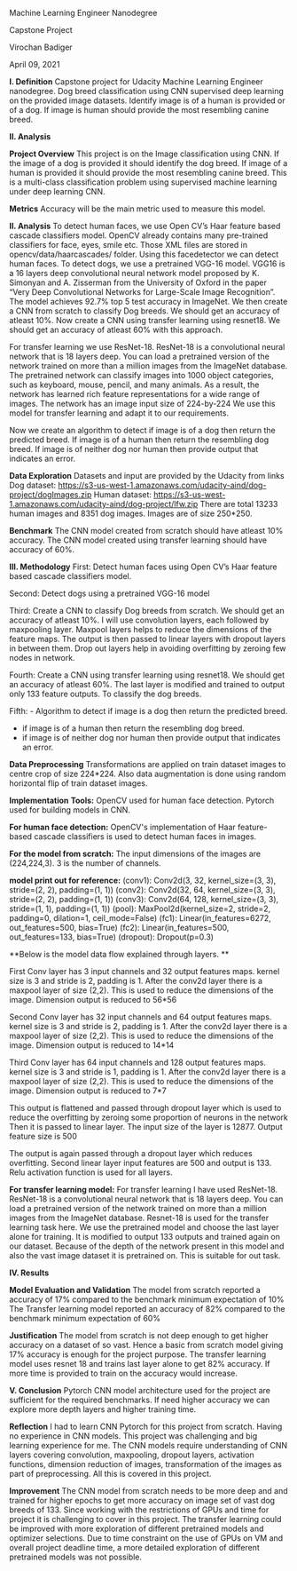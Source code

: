 Machine Learning Engineer Nanodegree

Capstone Project

Virochan Badiger

April 09, 2021

**I. Definition**
Capstone project for Udacity Machine Learning Engineer nanodegree. 
Dog breed classification using CNN supervised deep learning on the provided image datasets. Identify image is of a human is provided or of a dog.
If image is human should provide the most resembling canine breed. 

**II. Analysis**

**Project Overview**
This project is on the Image classification using CNN. If the image of a dog is provided it should identify the dog breed. If image of a human is provided it 
should provide the most resembling canine breed. This is a multi-class classification problem using 
supervised machine learning under deep learning CNN.

**Metrics**
Accuracy will be the main metric used to measure this model. 

**II. Analysis**
To detect human faces, we use Open CV’s Haar feature based cascade classifiers model. 
OpenCV already contains many pre-trained classifiers for face, eyes, smile etc. Those XML files are 
stored in opencv/data/haarcascades/ folder. Using this facedetector we can detect human faces. 
To detect dogs, we use a pretrained VGG-16 model. VGG16 is a 16 layers deep convolutional neural 
network model proposed by K. Simonyan and A. Zisserman from the University of Oxford in the paper 
“Very Deep Convolutional Networks for Large-Scale Image Recognition”. The model achieves 92.7% top 5 test accuracy in ImageNet. 
We then create a CNN from scratch to classify Dog breeds. We should get an accuracy of atleast 10%. 
Now create a CNN using transfer learning using resnet18. We should get an accuracy of atleast 60% with 
this approach. 

For transfer learning we use ResNet-18. ResNet-18 is a convolutional neural network that is 18 layers 
deep. You can load a pretrained version of the network trained on more than a million images from the 
ImageNet database. The pretrained network can classify images into 1000 object categories, such as keyboard, mouse, pencil, and many animals. As a result, the network has learned rich feature 
representations for a wide range of images. The network has an image input size of 224-by-224 
We use this model for transfer learning and adapt it to our requirements. 

Now we create an algorithm to detect if image is of a dog then return the predicted breed. 
If image is of a human then return the resembling dog breed. If image is of neither dog nor human then 
provide output that indicates an error.

**Data Exploration**
Datasets and input are provided by the Udacity from links 
Dog dataset: https://s3-us-west-1.amazonaws.com/udacity-aind/dog-project/dogImages.zip
Human dataset: https://s3-us-west-1.amazonaws.com/udacity-aind/dog-project/lfw.zip
There are total 13233 human images and 8351 dog images. Images are of size 250*250. 

**Benchmark**
The CNN model created from scratch should have atleast 10% accuracy. 
The CNN model created using transfer learning should have accuracy of 60%. 

**III. Methodology**
First: Detect human faces using Open CV’s Haar feature based cascade classifiers model. 

Second: Detect dogs using a pretrained VGG-16 model 

Third: Create a CNN to classify Dog breeds from scratch. We should get an accuracy of atleast 10%. 
I will use convolution layers, each followed by maxpooling layer. Maxpool layers helps to reduce the 
dimensions of the feature maps. 
The output is then passed to linear layers with dropout layers in between them. Drop out layers help in 
avoiding overfitting by zeroing few nodes in network. 

Fourth: Create a CNN using transfer learning using resnet18. We should get an accuracy of atleast 60%. 
The last layer is modified and trained to output only 133 feature outputs. To classify the dog breeds. 

Fifth: - Algorithm to detect if image is a dog then return the predicted breed. 
- if image is of a human then return the resembling dog breed. 
- if image is of neither dog nor human then provide output that indicates an error.

**Data Preprocessing**
Transformations are applied on train dataset images to centre crop of size 224*224. 
Also data augmentation is done using random horizontal flip of train dataset images. 

**Implementation**
**Tools:**
OpenCV used for human face detection.
Pytorch used for building models in CNN. 

**For human face detection:**
OpenCV's implementation of Haar feature-based cascade classifiers is used to detect human faces in images.

**For the model from scratch:**
The input dimensions of the images are (224,224,3). 3 is the number of channels.

**model print out for reference:** (conv1): Conv2d(3, 32, kernel_size=(3, 3), stride=(2, 2), padding=(1, 1)) (conv2): Conv2d(32, 64, kernel_size=(3, 3), stride=(2, 2), padding=(1, 1)) (conv3): Conv2d(64, 128, kernel_size=(3, 3), stride=(1, 1), padding=(1, 1)) (pool): MaxPool2d(kernel_size=2, stride=2, padding=0, dilation=1, ceil_mode=False) (fc1): Linear(in_features=6272, out_features=500, bias=True) (fc2): Linear(in_features=500, out_features=133, bias=True) (dropout): Dropout(p=0.3)

**Below is the model data flow explained through layers. **

First Conv layer has 3 input channels and 32 output features maps. kernel size is 3 and stride is 2, padding is 1. After the conv2d layer there is a maxpool layer of size (2,2). This is used to reduce the dimensions of the image. Dimension output is reduced to 56*56

Second Conv layer has 32 input channels and 64 output features maps. kernel size is 3 and stride is 2, padding is 1. After the conv2d layer there is a maxpool layer of size (2,2). This is used to reduce the dimensions of the image. Dimension output is reduced to 14*14

Third Conv layer has 64 input channels and 128 output features maps. kernel size is 3 and stride is 1, padding is 1. After the conv2d layer there is a maxpool layer of size (2,2). This is used to reduce the dimensions of the image. Dimension output is reduced to 7*7

This output is flattened and passed through dropout layer which is used to reduce the overfitting by zeroing some proportion of neurons in the network Then it is passed to linear layer. The input size of the layer is 12877. Output feature size is 500

The output is again passed through a dropout layer which reduces overfitting. Second linear layer input features are 500 and output is 133.
Relu activation function is used for all layers.

**For transfer learning model:**
For transfer learning I have used ResNet-18. ResNet-18 is a convolutional neural network that is 18 layers deep. You can load a pretrained version of the network trained on more than a million images from the ImageNet database. Resnet-18 is used for the transfer learning task here. We use the pretrained model and choose the last layer alone for training. It is modified to output 133 outputs and trained again on our dataset.
Because of the depth of the network present in this model and also the vast image dataset it is pretrained on. This is suitable for out task.


**IV. Results**

**Model Evaluation and Validation**
The model from scratch reported a accuracy of 17% compared to the benchmark minimum expectation of 10%
The Transfer learning model reported an accuracy of 82% compared to the benchmark minimum expectation of 60%


**Justification**
The model from scratch is not deep enough to get higher accuracy on a dataset of so vast. Hence a basic from scratch model giving 17% accuracy is enough for the project purpose.
The transfer learning model uses resnet 18 and trains last layer alone to get 82% accuracy. If more time is provided to train on the accuracy would increase. 


**V. Conclusion**
Pytorch CNN model architecture used for the project are sufficient for the required benchmarks. If need higher accuracy we can explore more depth layers and higher training time. 


**Reflection**
I had to learn CNN Pytorch for this project from scratch. Having no experience in CNN models. This project was challenging and big learning experience for me. 
The CNN models require understanding of CNN layers covering convolution, maxpooling, dropout layers, activation functions, dimension reduction of images, transformation of the images as part of preprocessing. All this is covered in this project. 

**Improvement**
The CNN model from scratch needs to be more deep and and trained for higher epochs to get more accuracy on image set of vast dog breeds of 133. 
Since working with the restrictions of GPUs and time for project it is challenging to cover in this project. 
The transfer learning could be improved with more exploration of different pretrained models and optimizer selections. Due to time constraint on the use of GPUs on VM and overall project deadline time, a more detailed exploration of different pretrained models was not possible. 




